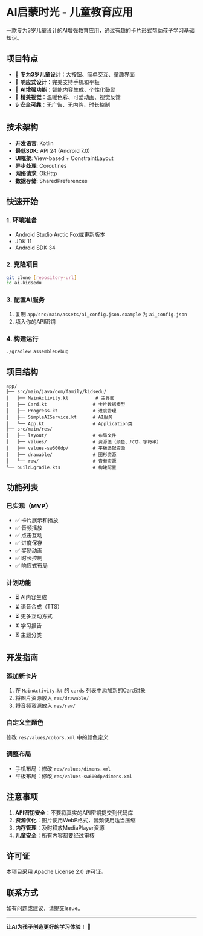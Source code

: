 # AI启蒙时光 - 儿童教育应用

一款专为3岁儿童设计的AI增强教育应用，通过有趣的卡片形式帮助孩子学习基础知识。

## 项目特点

- 🎯 **专为3岁儿童设计**：大按钮、简单交互、童趣界面
- 📱 **响应式设计**：完美支持手机和平板
- 🤖 **AI增强功能**：智能内容生成、个性化鼓励
- 🎨 **精美视觉**：温暖色彩、可爱动画、视觉反馈
- 🔒 **安全可靠**：无广告、无内购、时长控制

## 技术架构

- **开发语言**: Kotlin
- **最低SDK**: API 24 (Android 7.0)
- **UI框架**: View-based + ConstraintLayout
- **异步处理**: Coroutines
- **网络请求**: OkHttp
- **数据存储**: SharedPreferences

## 快速开始

### 1. 环境准备
- Android Studio Arctic Fox或更新版本
- JDK 11
- Android SDK 34

### 2. 克隆项目
```bash
git clone [repository-url]
cd ai-kidsedu
```

### 3. 配置AI服务
1. 复制 `app/src/main/assets/ai_config.json.example` 为 `ai_config.json`
2. 填入你的API密钥

### 4. 构建运行
```bash
./gradlew assembleDebug
```

## 项目结构

```
app/
├── src/main/java/com/family/kidsedu/
│   ├── MainActivity.kt          # 主界面
│   ├── Card.kt                 # 卡片数据模型
│   ├── Progress.kt             # 进度管理
│   ├── SimpleAIService.kt      # AI服务
│   └── App.kt                  # Application类
├── src/main/res/
│   ├── layout/                 # 布局文件
│   ├── values/                 # 资源值（颜色、尺寸、字符串）
│   ├── values-sw600dp/         # 平板适配资源
│   ├── drawable/               # 图形资源
│   └── raw/                    # 音频资源
└── build.gradle.kts            # 构建配置
```

## 功能列表

### 已实现（MVP）
- ✅ 卡片展示和播放
- ✅ 音频播放
- ✅ 点击互动
- ✅ 进度保存
- ✅ 奖励动画
- ✅ 时长控制
- ✅ 响应式布局

### 计划功能
- ⏳ AI内容生成
- ⏳ 语音合成（TTS）
- ⏳ 更多互动方式
- ⏳ 学习报告
- ⏳ 主题分类

## 开发指南

### 添加新卡片
1. 在 `MainActivity.kt` 的 `cards` 列表中添加新的Card对象
2. 将图片资源放入 `res/drawable/`
3. 将音频资源放入 `res/raw/`

### 自定义主题色
修改 `res/values/colors.xml` 中的颜色定义

### 调整布局
- 手机布局：修改 `res/values/dimens.xml`
- 平板布局：修改 `res/values-sw600dp/dimens.xml`

## 注意事项

1. **API密钥安全**：不要将真实的API密钥提交到代码库
2. **资源优化**：图片使用WebP格式，音频使用适当压缩
3. **内存管理**：及时释放MediaPlayer资源
4. **儿童安全**：所有内容都要经过审核

## 许可证

本项目采用 Apache License 2.0 许可证。

## 联系方式

如有问题或建议，请提交Issue。

---

**让AI为孩子创造更好的学习体验！** 🌟